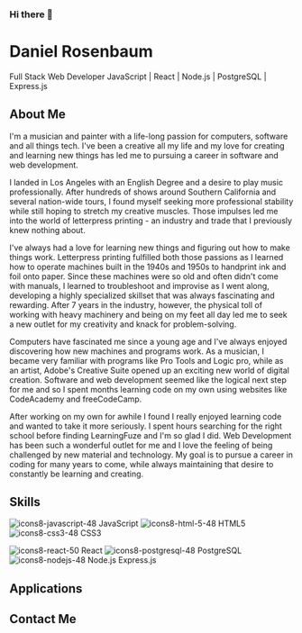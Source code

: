 ### Hi there 👋

<!--
**danielwrosenbaum/danielwrosenbaum** is a ✨ _special_ ✨ repository because its `README.md` (this file) appears on your GitHub profile.

Here are some ideas to get you started:

- 🔭 I’m currently working on ...
- 🌱 I’m currently learning ...
- 👯 I’m looking to collaborate on ...
- 🤔 I’m looking for help with ...
- 💬 Ask me about ...
- 📫 How to reach me: ...
- 😄 Pronouns: ...
- ⚡ Fun fact: ...
-->

# Daniel Rosenbaum

Full Stack Web Developer
JavaScript | React | Node.js | PostgreSQL | Express.js 

## About Me

I'm a musician and painter with a life-long passion for computers, software and all things tech. I've been a creative all my life and my love for creating and learning new things has led me to pursuing a career in software and web development.

I landed in Los Angeles with an English Degree and a desire to play music professionally. After hundreds of shows around Southern California and several nation-wide tours, I found myself seeking more professional stability while still hoping to stretch my creative muscles. Those impulses led me into the world of letterpress printing - an industry and trade that I previously knew nothing about.

I've always had a love for learning new things and figuring out how to make things work. Letterpress printing fulfilled both those passions as I learned how to operate machines built in the 1940s and 1950s to handprint ink and foil onto paper. Since these machines were so old and often didn't come with manuals, I learned to troubleshoot and improvise as I went along, developing a highly specialized skillset that was always fascinating and rewarding. After 7 years in the industry, however, the physical toll of working with heavy machinery and being on my feet all day led me to seek a new outlet for my creativity and knack for problem-solving.

Computers have fascinated me since a young age and I've always enjoyed discovering how new machines and programs work. As a musician, I became very familiar with programs like Pro Tools and Logic pro, while as an artist, Adobe's Creative Suite opened up an exciting new world of digital creation. Software and web development seemed like the logical next step for me and so I spent months learning code on my own using websites like CodeAcademy and freeCodeCamp.

After working on my own for awhile I found I really enjoyed learning code and wanted to take it more seriously. I spent hours searching for the right school before finding LearningFuze and I'm so glad I did. Web Development has been such a wonderful outlet for me and I love the feeling of being challenged by new material and technology. My goal is to pursue a career in coding for many years to come, while always maintaining that desire to constantly be learning and creating.


## Skills

![icons8-javascript-48](https://user-images.githubusercontent.com/74999873/115598273-161db200-a28f-11eb-9164-55f083723fb5.png) JavaScript ![icons8-html-5-48](https://user-images.githubusercontent.com/74999873/115598088-e078c900-a28e-11eb-81d3-00d567fb55cd.png) HTML5 ![icons8-css3-48](https://user-images.githubusercontent.com/74999873/115598173-f7b7b680-a28e-11eb-82cd-9cfb000c98fe.png) CSS3 

![icons8-react-50](https://user-images.githubusercontent.com/74999873/115597938-b1faee00-a28e-11eb-8937-c189f50fc93e.png) React
![icons8-postgresql-48](https://user-images.githubusercontent.com/74999873/115598443-4b2a0480-a28f-11eb-9ffa-eb6dd7122b12.png) PostgreSQL
![icons8-nodejs-48](https://user-images.githubusercontent.com/74999873/115598368-2f266300-a28f-11eb-9ffb-5397df67bd02.png) Node.js
Express.js


## Applications

## Contact Me
